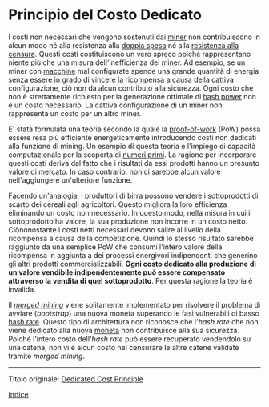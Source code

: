 # Principio del Costo Dedicato



I costi non necessari che vengono sostenuti dai [miner](ch101-glossary.md#miner) non contribuiscono in alcun modo né alla resistenza alla [doppia spesa](ch101-glossary.md#doppia-spesa) né alla [resistenza alla censura](ch028-censorship-resistance-property.md). Questi costi costituiscono un vero spreco poiché rappresentano niente più che una misura dell'inefficienza del miner. Ad esempio, se un miner con [macchine](ch101-glossary.md#macchina) mal configurate spende una grande quantità di energia senza essere in grado di vincere la [ricompensa](ch101-glossary.md#ricompensa-reward) a causa della cattiva configurazione, ciò non dà alcun contributo alla sicurezza. Ogni costo che non è strettamente richiesto per la generazione ottimale di [hash power](ch101-glossary.md#hash-power) non è un costo necessario. La cattiva configurazione di un miner non rappresenta un costo per un altro miner.

E' stata formulata una teoria secondo la quale la [proof-of-work](ch101-glossary.md#prova) (PoW) possa essere resa più efficiente energeticamente introducendo costi non dedicati alla funzione di mining. Un esempio di questa teoria è l'impiego di capacità computazionale per la scoperta di [numeri primi](http://primecoin.io/). La ragione per incorporare questi costi deriva dal fatto che i risultati da essi prodotti hanno un presunto valore di mercato. In caso contrario, non ci sarebbe alcun valore nell'aggiungere un'ulteriore funzione.

Facendo un'analogia, i produttori di birra possono vendere i sottoprodotti di scarto dei cereali agli agricoltori. Questo migliora la loro efficienza eliminando un costo non necessario. In questo modo, nella misura in cui il sottoprodotto ha valore, la sua produzione non incorre in un costo netto. Ciònonostante i costi netti necessari devono salire al livello della ricompensa a causa della competizione. Quindi lo stesso risultato sarebbe raggiunto da una semplice PoW che consumi l'intero valore della ricompensa in aggiunta a dei processi energivori indipendenti che generino gli altri prodotti commercializzabili. **Ogni costo dedicato alla produzione di un valore vendibile indipendentemente può essere compensato attraverso la vendita di quel sottoprodotto**. Per questa ragione la teoria è invalida.

Il [_merged mining_](https://eprint.iacr.org/2017/791.pdf) viene solitamente implementato per risolvere il problema di avviare (_bootstrap_) una nuova moneta superando le fasi vulnerabili di basso [hash rate](ch101-glossary.md#hash-rate). Questo tipo di architettura non riconosce che l'_hash rate_ che non viene dedicato alla nuova [moneta](ch101-glossary.md#moneta) non contribuisce alla sua sicurezza. Poiché l'intero costo dell'_hash rate_ può essere recuperato vendendolo su una catena, non vi è alcun costo nel censurare le altre catene validate tramite _merged mining_.

---

Titolo originale: [Dedicated Cost Principle](https://github.com/libbitcoin/libbitcoin-system/wiki/Dedicated-Cost-Principle)

[Indice](/README.md)
